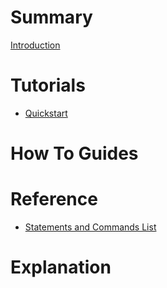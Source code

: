 # Summary

[Introduction](./introduction.md)

# Tutorials
- [Quickstart](./tutorials/quickstart.md)

# How To Guides

# Reference

- [Statements and Commands List](./reference/statements_and_commands.md)

# Explanation
